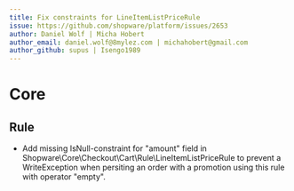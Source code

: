 ```yaml
---
title: Fix constraints for LineItemListPriceRule
issue: https://github.com/shopware/platform/issues/2653
author: Daniel Wolf | Micha Hobert
author_email: daniel.wolf@8mylez.com | michahobert@gmail.com
author_github: supus | Isengo1989
---
```

# Core
## Rule
* Add missing IsNull-constraint for "amount" field in Shopware\Core\Checkout\Cart\Rule\LineItemListPriceRule to prevent a WriteException when persiting an order with a promotion using this rule with operator "empty".
